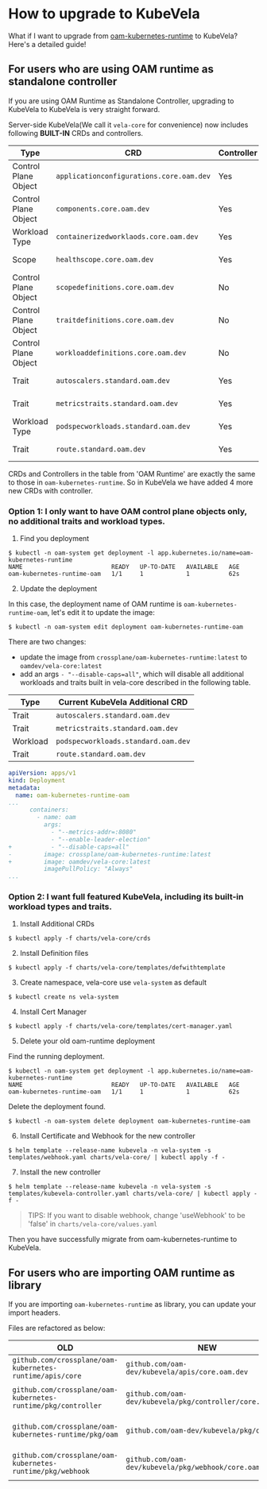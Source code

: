 # How to upgrade to KubeVela

What if I want to upgrade from [oam-kubernetes-runtime](https://github.com/crossplane/oam-kubernetes-runtime) to KubeVela? Here's a detailed guide!

## For users who are using OAM runtime as standalone controller

If you are using OAM Runtime as Standalone Controller, upgrading to KubeVela to KubeVela is very straight forward.

Server-side KubeVela(We call it `vela-core` for convenience) now includes following **BUILT-IN** CRDs and controllers.

| Type |  CRD   | Controller  | From |
| ---- |  ----  | ----  | ----  |
| Control Plane Object | `applicationconfigurations.core.oam.dev` | Yes | OAM Runtime |
| Control Plane Object | `components.core.oam.dev` | Yes | OAM Runtime |
| Workload Type | `containerizedworklaods.core.oam.dev` | Yes | OAM Runtime |
| Scope | `healthscope.core.oam.dev` | Yes | OAM Runtime |
| Control Plane Object | `scopedefinitions.core.oam.dev` | No | OAM Runtime |
| Control Plane Object | `traitdefinitions.core.oam.dev` | No | OAM Runtime |
| Control Plane Object | `workloaddefinitions.core.oam.dev` | No | OAM Runtime |
| Trait | `autoscalers.standard.oam.dev` | Yes | New in KubeVela |
| Trait | `metricstraits.standard.oam.dev` | Yes | New in KubeVela |
| Workload Type | `podspecworkloads.standard.oam.dev` | Yes | New in KubeVela |
| Trait | `route.standard.oam.dev` | Yes | New in KubeVela |

CRDs and Controllers in the table from 'OAM Runtime' are exactly the same to those in `oam-kubernetes-runtime`.
So in KubeVela we have added 4 more new CRDs with controller. 

### Option 1: I only want to have OAM control plane objects only, no additional traits and workload types.

1. Find you deployment

```shell script
$ kubectl -n oam-system get deployment -l app.kubernetes.io/name=oam-kubernetes-runtime
NAME                         READY   UP-TO-DATE   AVAILABLE   AGE
oam-kubernetes-runtime-oam   1/1     1            1           62s
```

2. Update the deployment

In this case, the deployment name of OAM runtime is `oam-kubernetes-runtime-oam`, let's edit it to update the image:

```shell script
$ kubectl -n oam-system edit deployment oam-kubernetes-runtime-oam
```

There are two changes:

- update the image from `crossplane/oam-kubernetes-runtime:latest` to `oamdev/vela-core:latest`
- add an args `- "--disable-caps=all"`, which will disable all additional workloads and traits built in vela-core described in the following table.

| Type | Current KubeVela Additional CRD   |
| ---- |  ----  |
| Trait | `autoscalers.standard.oam.dev` |
| Trait | `metricstraits.standard.oam.dev` |
| Workload | `podspecworkloads.standard.oam.dev` |
| Trait | `route.standard.oam.dev` |

```yaml
apiVersion: apps/v1
kind: Deployment
metadata:
  name: oam-kubernetes-runtime-oam
...
      containers:
        - name: oam
          args:
            - "--metrics-addr=:8080"
            - "--enable-leader-election"
+           - "--disable-caps=all"
-         image: crossplane/oam-kubernetes-runtime:latest
+         image: oamdev/vela-core:latest
          imagePullPolicy: "Always"
...
```

### Option 2: I want full featured KubeVela, including its built-in workload types and traits.

1. Install Additional CRDs

```shell script
$ kubectl apply -f charts/vela-core/crds
```

2. Install Definition files

```shell script
$ kubectl apply -f charts/vela-core/templates/defwithtemplate
```

3. Create namespace, vela-core use `vela-system` as default

```shell script
$ kubectl create ns vela-system
```

4. Install Cert Manager

```shell script
$ kubectl apply -f charts/vela-core/templates/cert-manager.yaml
```

5. Delete your old oam-runtime deployment

Find the running deployment.

```shell script
$ kubectl -n oam-system get deployment -l app.kubernetes.io/name=oam-kubernetes-runtime
NAME                         READY   UP-TO-DATE   AVAILABLE   AGE
oam-kubernetes-runtime-oam   1/1     1            1           62s
```

Delete the deployment found.

```shell script
$ kubectl -n oam-system delete deployment oam-kubernetes-runtime-oam
```

6. Install Certificate and Webhook for the new controller

```shell script
$ helm template --release-name kubevela -n vela-system -s templates/webhook.yaml charts/vela-core/ | kubectl apply -f -
```

7. Install the new controller

```shell script
$ helm template --release-name kubevela -n vela-system -s templates/kubevela-controller.yaml charts/vela-core/ | kubectl apply -f -
```

> TIPS: If you want to disable webhook, change 'useWebhook' to be 'false' in  `charts/vela-core/values.yaml`

Then you have successfully migrate from oam-kubernetes-runtime to KubeVela.

## For users who are importing OAM runtime as library

If you are importing `oam-kubernetes-runtime` as library, you can update your import headers.

Files are refactored as below:

| OLD |  NEW   | Usage  |
| ---- |  ----  | ----  |
| `github.com/crossplane/oam-kubernetes-runtime/apis/core` | `github.com/oam-dev/kubevela/apis/core.oam.dev` | API Spec Code |
| `github.com/crossplane/oam-kubernetes-runtime/pkg/controller` | `github.com/oam-dev/kubevela/pkg/controller/core.oam.dev` | OAM Controller Code |
| `github.com/crossplane/oam-kubernetes-runtime/pkg/oam` | `github.com/oam-dev/kubevela/pkg/oam` | OAM Common Lib Code |
| `github.com/crossplane/oam-kubernetes-runtime/pkg/webhook` | `github.com/oam-dev/kubevela/pkg/webhook/core.oam.dev` | OAM Webhook Code |
